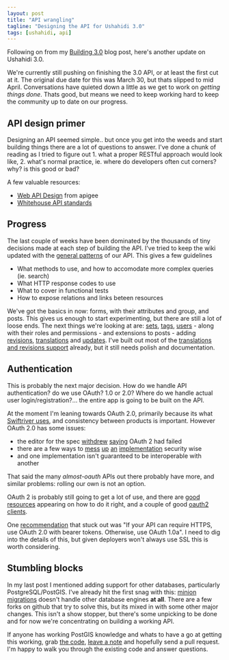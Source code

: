 ```yaml
---
layout: post
title: "API wrangling"
tagline: "Designing the API for Ushahidi 3.0"
tags: [ushahidi, api]
---
```


Following on from my [Building 3.0](http://blog.ushahidi.com/2013/03/21/building-ushahidi-3-0/) blog post, here's another update on Ushahidi 3.0.

We're currently still pushing on finishing the 3.0 API, or at least the first cut at it. The original due date for this was March 30, but thats slipped to mid April. Conversations have quieted down a little as we get to work on *getting things done*. Thats good, but means we need to keep working hard to keep the community up to date on our progress.

## API design primer

Designing an API seemed simple.. but once you get into the weeds and start building things there are a lot of questions to answer. I've done a chunk of reading as I tried to figure out 1. what a proper RESTful approach would look like, 2. what's normal practice, ie. where do developers often cut corners? why? is this good or bad?

A few valuable resources:

* [Web API Design](http://info.apigee.com/Portals/62317/docs/web%20api.pdf) from apigee
* [Whitehouse API standards](https://github.com/WhiteHouse/api-standards)

## Progress

The last couple of weeks have been dominated by the thousands of tiny decisions made at each step of building the API. I've tried to keep the wiki updated with the [general patterns](https://wiki.ushahidi.com/display/WIKI/REST+API#RESTAPI-GeneralPatterns) of our API. This gives a few guidelines

* What methods to use, and how to accomodate more complex queries (ie. search)
* What HTTP response codes to use
* What to cover in functional tests
* How to expose relations and links beteen resources

We've got the basics in now: forms, with their attributes and group, and posts. This gives us enough to start experimenting, but there are still a lot of loose ends. The next things we're looking at are: [sets](https://github.com/ushahidi/Lamu/issues/3), [tags](https://github.com/ushahidi/Lamu/issues/14), [users](https://github.com/ushahidi/Lamu/issues/17) - along with their roles and permissions - and extensions to posts - adding [revisions](https://github.com/ushahidi/Lamu/issues/29), [translations](https://github.com/ushahidi/Lamu/issues/28) and [updates](https://github.com/ushahidi/Lamu/issues/26). I've built out most of the [translations and revisions support](https://github.com/ushahidi/Lamu/pull/41) already, but it still needs polish and documentation.

## Authentication

This is probably the next major decision. How do we handle API authentication? do we use OAuth? 1.0 or 2.0?
Where do we handle actual user login/registration?… the entire app is going to be built on the API.

At the moment I'm leaning towards OAuth 2.0, primarily because its what [Swiftriver uses](https://wiki.ushahidi.com/display/WIKI/SwiftRiver+API+Authentication), and consistency between products is important. However OAuth 2.0 has some issues:

* the editor for the spec [withdrew](http://hueniverse.com/2012/07/oauth-2-0-and-the-road-to-hell/) [saying](http://hueniverse.com/2012/07/on-leaving-oauth/) OAuth 2 had failed
* there are a few ways to [mess](http://www.theregister.co.uk/2011/02/02/facebook_plugs_authentication_flaw/) [up](http://stephensclafani.com/2011/04/06/oauth-2-0-csrf-vulnerability/) [an](http://www.thread-safe.com/2012/02/more-on-oauth-implicit-flow-application.html) [implementation](http://homakov.blogspot.co.nz/2012/07/saferweb-most-common-oauth2.html) security wise
* and one implementation isn't guaranteed to be interoperable with another

That said the many _almost-oauth_ APIs out there probably have more, and similar problems: rolling our own is not an option.

OAuth 2 is probably still going to get a lot of use, and there are [good resources](https://blog.apigee.com/taglist/oauth) appearing on how to do it right, and a couple of good [oauth2](https://github.com/andreassolberg/jso) [clients](https://github.com/adoy/PHP-OAuth2).

One [recommendation](https://blog.apigee.com/detail/oauth_is_it_worth_the_effort/) that stuck out was "If your API can require HTTPS, use OAuth 2.0 with bearer tokens. Otherwise, use OAuth 1.0a". I need to dig into the details of this, but given deployers won't always use SSL this is worth considering.

## Stumbling blocks

In my last post I mentioned adding support for other databases, particularly PostgreSQL/PostGIS. I've already hit the first snag with this: [minion migrations](https://github.com/kohana-minion/tasks-migrations) doesn't handle other database engines **at all**. There are a few forks on github that try to solve this, but its mixed in with some other major changes. This isn't a show stopper, but there's some unpicking to be done and for now we're concentrating on building a working API.

If anyone has working PostGIS knowledge and whats to have a go at getting this working, grab [the code](https://github.com/ushahidi/Lamu), [leave a note](https://github.com/ushahidi/Lamu/issues/25) and hopefully send a pull request. I'm happy to walk you through the existing code and answer questions.